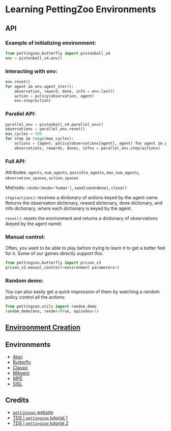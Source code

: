 # Learning PettingZoo Environments

## API

### Example of initializing environment:

```python
from pettingzoo.butterfly import pistonball_v4
env = pistonball_v4.env()
```

### Interacting with env:

```python
env.reset()
for agent in env.agent_iter():
    observation, reward, done, info = env.last()
    action = policy(observation, agent)
    env.step(action)
```

### Parallel API:

```python
parallel_env = pistonball_v4.parallel_env()
observations = parallel_env.reset()
max_cycles = 500
for step in range(max_cycles):
    actions = {agent: policy(observations[agent], agent) for agent in parallel_env.agents}
    observations, rewards, dones, infos = parallel_env.step(actions)
```

### Full API:

Attributes: `agents`, `num_agents`, `possible_agents`, `max_num_agents`, `observation_spaces`, `action_spaces` 

Methods: `render(mode='human')`, `seed(seed=None)`, `close()` 

`step(actions)`: receives a dictionary of actions keyed by the agent name. 
Returns the observation dictionary, reward dictionary, done dictionary, and info dictionary, 
where each dictionary is keyed by the agent.

`reset()`: resets the environment and returns a dictionary of observations (keyed by the agent name)

### Manual control:

Often, you want to be able to play before trying to learn it to get a better feel for it. 
Some of our games directly support this:

```python
from pettingzoo.butterfly import prison_v3
prison_v3.manual_control(<environment parameters>)
```

### Random demo:

You can also easily get a quick impression of them by watching a random policy control all the actions:

```python
from pettingzoo.utils import random_demo
random_demo(env, render=True, episodes=1)
```

## [Enviroonment Creation](https://www.pettingzoo.ml/environment_creation)


## Environments

- [Atari](https://www.pettingzoo.ml/atari)
- [Butterfly](https://www.pettingzoo.ml/butterfly)
- [Classic](https://www.pettingzoo.ml/classic)
- [MAgent](https://www.pettingzoo.ml/magent)
- [MPE](https://www.pettingzoo.ml/mpe)
- [SISL](https://www.pettingzoo.ml/sisl)

## Credits

- [`pettingzoo` website](https://www.pettingzoo.ml/#)
- [TDS | `pettingzoo` tutorial 1](https://towardsdatascience.com/multi-agent-deep-reinforcement-learning-in-15-lines-of-code-using-pettingzoo-e0b963c0820b)
- [TDS | `pettingzoo` tutorial 2](https://towardsdatascience.com/using-pettingzoo-with-rllib-for-multi-agent-deep-reinforcement-learning-5ff47c677abd)








